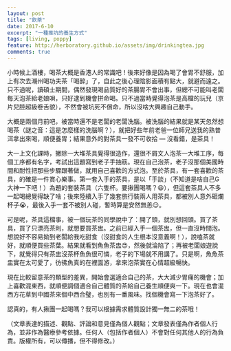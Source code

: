 ```yaml
---
layout: post
title: "飲茶"
date: 2017-6-10
excerpt: "一種推坑的養生方式"
tags: [living, poppy]
feature: http://herboratory.github.io/assets/img/drinkingtea.jpg
comments: true
---
```


小時候上酒樓，喝茶大概是香港人的常識吧！後來好像是因為喝了會胃不舒服，加上有次去潮州喝功夫茶「喝醉」了，自此之後心理陰影面積有點大，就避而遠之。只不過呢，讀碩士期間，偶然發現喝品質好的茶腸胃不會出事，但總不可能叫老闆每天泡茶給老娘唄，只好逮到機會拼命喝。只不過當時覺得泡茶是高檔的玩兒（京片兒腔超級卷舌貌），不然會被坑死不償命，所以沒啥大興趣自己動手。

大概是兩個月前吧，被當時還不是老闆的老闆洗腦。被洗腦的結果就是某天忽然想喝茶（謎之音：這是怎麼樣的洗腦啊？），就把好些年前老爸一位師兄送我的熟普洱拿出來喝，順便養胃；結果意外的對茶具一發不可收拾 — 沒看錯，是茶具！

大一上文化課時，撇除一大堆茶具覺得很造作，還很不屑文人泡茶一大堆工序，每個工序都有名字，考試出這題寫到老子手抽筋。現在自己泡茶，老子沒那個美國時間和耐性把那些步驟跟著做，就用自己喜歡的方式泡。至於茶具，有一套喜歡的茶具，的確是一件賞心樂事。第一套入手的茶具，是以「手談」（不知道是啥自己G大神一下吧！）為題的套裝茶具（六隻杯。要揪團喝嗎？😆），但這套茶具人不多一起喝總覺得缺了啥；後來陸續入手了幾套旅行裝兩人用茶具，都被別人意外砸爛杯子😭，最後入手一套不被別人碰，暫時算是安然無恙😌。

可是呢，茶具這檔事，被一個玩茶的同學說中了：開了頭，就別想回頭。買了茶具，買了只漂亮茶則，就想要買茶盅。之前已經入手一個茶盅，但一直沒時間泡。想說好不容易拗到老闆給我吃甜食（沒甜食的人生根本沒意義啊！），說嗑茶就好，就順便買些茶葉。結果就看到魚魚茶盅😍，然後就淪陷了；再被老闆娘遊說下，就覺得只有茶盅沒茶杯魚魚很可憐，老子的下場就不用講了。只是啊，魚魚茶盅實在太可愛了，彷彿魚真的在裡面游，拿來泡茶實在心情超級暢快。

現在比較留意茶的類型的差異，開始會選適合自己的茶，大大減少胃痛的機會；加上喜歡混東西，就順便調個適合自己體質的茶給自己養生順便爽一下。現在也會混西方花草到中國茶來個中西合璧，也別有一番風味。找個機會寫一下泡茶好了。

認真的，有人揪團一起喝嗎？我可以根據需求體質設計獨一無二的茶哦！

（文章表達的描述、觀點、評論和意見僅為個人觀點；文章發表僅為作者個人行為，並非作為醫療參考依據。任何人（包括作者個人）不會對任何其他人的行為負責。版權所有，可以傳播，但不得修改。）